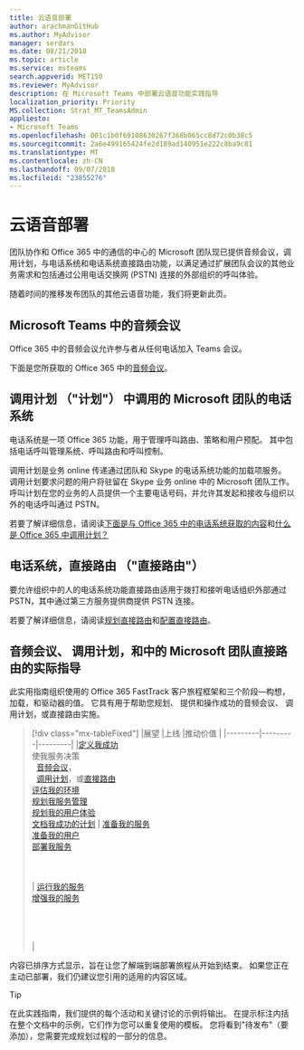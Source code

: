 ```yaml
---
title: 云语音部署
author: arachmanGitHub
ms.author: MyAdvisor
manager: serdars
ms.date: 08/21/2018
ms.topic: article
ms.service: msteams
search.appverid: MET150
ms.reviewer: MyAdvisor
description: 在 Microsoft Teams 中部署云语音功能实践指导
localization_priority: Priority
MS.collection: Strat_MT_TeamsAdmin
appliesto:
- Microsoft Teams
ms.openlocfilehash: 001c1b0f69108630267f368b065cc8d72c0b38c5
ms.sourcegitcommit: 2a6e499165424fe2d189ad140951e222c8ba9c81
ms.translationtype: MT
ms.contentlocale: zh-CN
ms.lasthandoff: 09/07/2018
ms.locfileid: "23855276"
---
```

# <a name="cloud-voice-deployment"></a>云语音部署

团队协作和 Office 365 中的通信的中心的 Microsoft 团队现已提供音频会议，调用计划，与电话系统和电话系统直接路由功能，以满足通过扩展团队会议的其他业务需求和包括通过公用电话交换网 (PSTN) 连接的外部组织的呼叫体验。
 
随着时间的推移发布团队的其他云语音功能，我们将更新此页。



## <a name="audio-conferencing-in-microsoft-teams"></a>Microsoft Teams 中的音频会议


Office 365 中的音频会议允许参与者从任何电话加入 Teams 会议。

下面是您所获取的 Office 365 中的[音频会议](https://docs.microsoft.com/SkypeForBusiness/audio-conferencing-in-office-365/audio-conferencing-in-office-365)。


## <a name="phone-system-with-calling-plans-calling-plans-in-microsoft-teams"></a>调用计划 （"计划"） 中调用的 Microsoft 团队的电话系统

电话系统是一项 Office 365 功能，用于管理呼叫路由、策略和用户预配。 其中包括电话呼叫管理系统、呼叫路由和呼叫控制。

调用计划是业务 online 传递通过团队和 Skype 的电话系统功能的加载项服务。 调用计划要求问题的用户将驻留在 Skype 业务 online 中的 Microsoft 团队工作。 呼叫计划在您的业务的人员提供一个主要电话号码，并允许其发起和接收与组织以外的电话呼叫通过 PSTN。

若要了解详细信息，请阅读[下面是与 Office 365 中的电话系统获取的内容](https://docs.microsoft.com/SkypeForBusiness/what-is-phone-system-in-office-365/here-s-what-you-get-with-phone-system)和[什么是 Office 365 中调用计划？](https://docs.microsoft.com/SkypeForBusiness/what-are-calling-plans-in-office-365/what-are-calling-plans-in-office-365)


## <a name="phone-system-direct-routing-direct-routing"></a>电话系统，直接路由 （"直接路由"）

要允许组织中的人的电话系统功能直接路由适用于拨打和接听电话组织外部通过 PSTN，其中通过第三方服务提供商提供 PSTN 连接。

若要了解详细信息，请阅读[规划直接路由](direct-routing-plan.md)和[配置直接路由](direct-routing-configure.md)。

## <a name="practical-guidance-for-audio-conferencing-calling-plans-and-direct-routing-in-microsoft-teams"></a>音频会议、 调用计划，和中的 Microsoft 团队直接路由的实际指导

此实用指南组织使用的 Office 365 FastTrack 客户旅程框架和三个阶段&mdash;构想，加载，和驱动器的值。 它具有用于帮助您规划、 提供和操作成功的音频会议、 调用计划，或直接路由实施。

> [!div class="mx-tableFixed"]
> |展望  |上线  |推动价值  |
> |---------|---------|---------|
> |[定义我成功](1-envision-define-my-success-cloud-voice.md) <br> 使我服务决策 <br>&nbsp;&nbsp;[音频会议](2-envision-make-my-service-decisions-audio-conferencing.md)，<br>&nbsp;&nbsp;[调用计划](2-envision-make-my-service-decisions-phone-system.md)，或[直接路由](2-envision-make-my-service-decisions-direct-routing.md) <br> [评估我的环境](3-envision-evaluate-my-environment.md) <br> [规划我服务管理](4-envision-plan-my-service-management.md) <br> [规划我的用户体验](5-envision-plan-my-users-experience.md) <br> [文档我成功的计划](6-envision-document-my-success-plan.md)    | [准备我的服务](1-onboard-prepare-my-service.md) <br> [准备我的用户](2-onboard-prepare-my-users.md) <br> [部署我服务](3-onboard-deploy-my-service.md)  <br> <br> <br> <br>     | [运行我的服务](1-drive-value-operate-my-service.md) <br> [增强我的服务](2-drive-value-enhance-my-service.md) <br> <br> <br> <br> <br>      |

内容已排序方式显示，旨在让您了解端到端部署旅程从开始到结束。 如果您正在主动已部署，我们仍建议您引用的适用的内容区域。


> [!TIP]
> 在此实践指南，我们提供的每个活动和关键讨论的示例将输出。 在提示标注内括在整个文档中的示例，它们作为您可以重复使用的模板。 您将看到"待发布"（要添加），您需要完成规划过程的一部分的信息。
